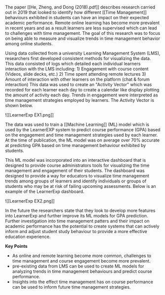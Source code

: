 The paper [[He, Zheng, and Dong (2018).pdf]] describes research carried out in 2019 that looked to identify how different [[Time Management]] behaviours exhibited in students can have an impact on their expected academic performance. Remote online learning has become more prevalent in recent years and as a result learners are less supervised which can lead to challenges with time management. The goal of this research was to focus on being able to measure and visualize trends in time management behavior among online students.

Using data collected from a university Learning Management System (LMS), researchers first developed consistent methods for visualizing the data. This data consisted of logs which detailed each individual learners interaction with the LMS including:
	1) Engagement with course content (Videos, slide decks, etc.)
	2) Time spent attending remote lectures
	3) Amount of interaction with other learners on the platform (chat & forum interaction)
This data was used to create an "Activity Vector" which was recorded for each learner each day to create a calendar like display plotting the amount of activity each day. Trends in engagement were interpreted as time management strategies employed by learners. The Activity Vector is shown below.

![[LearnerExp EX1.png]]

The data was used to train a [[Machine Learning]] (ML) model which is used by the LearnerEXP system to predict course performance (GPA) based on the engagement and time management strategies used by each learner. At the time of publication, the ML model was on average over 70% accurate at predicting GPA based on time management behaviour exhibited by students. 

This ML model was incorporated into an interactive dashboard that is designed to provide course administrators tools for visualizing the time management and engagement of their students. The dashboard was designed to provide a way for educators to visualize time management trends among groups of learners and identify individuals or groups of students who may be at risk of failing upcoming assessments. Below is an example of the LearnerExp dashboard.

![[LearnerExp EX2.png]]

In the future the researchers state that they look to develop more features into LearnerExp and further improve its ML models for GPA prediction. Further investigation into time management patters and their impact on academic performance has the potential to create systems that can actively inform and adjust student study behaviour to provide a more effective education experience.

**Key Points**
- As online and remote learning become more common, challenges to time management and course engagement become more prevalent.
- pre-existing data from LMS can be used to create ML models for analyzing trends in time management behaviours and predict course performance.
- Insights into the effect time management has on course performance can be used to inform future time management strategies.
